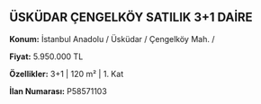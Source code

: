 ## ÜSKÜDAR ÇENGELKÖY SATILIK 3+1 DAİRE

**Konum:** İstanbul Anadolu / Üsküdar / Çengelköy Mah. /

**Fiyat:** 5.950.000 TL

**Özellikler:** 3+1 | 120 m² | 1. Kat

**İlan Numarası:** P58571103
